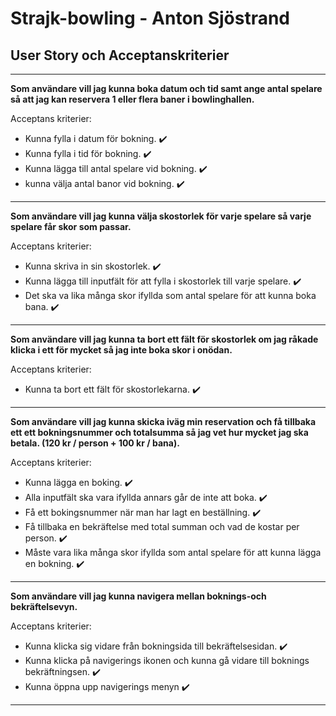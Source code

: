 # Strajk-bowling - Anton Sjöstrand

## User Story och Acceptanskriterier

_________________
**Som användare vill jag kunna boka datum och tid samt ange antal spelare så att jag kan reservera 1 eller flera baner i bowlinghallen.**

Acceptans kriterier: 
- Kunna fylla i datum för bokning. :heavy_check_mark:
- Kunna fylla i tid för bokning. :heavy_check_mark:
- Kunna lägga till antal spelare vid bokning. :heavy_check_mark:
- kunna välja antal banor vid bokning. :heavy_check_mark:
_________________
**Som användare vill jag kunna välja skostorlek för varje spelare så varje spelare får skor som passar.**

Acceptans kriterier:
- Kunna skriva in sin skostorlek. :heavy_check_mark:
- Kunna lägga till inputfält för att fylla i skostorlek till varje spelare.  :heavy_check_mark:
- Det ska va lika många skor ifyllda som antal spelare för att kunna boka bana. :heavy_check_mark:
_________________
**Som användare vill jag kunna ta bort ett fält för skostorlek om jag råkade klicka i ett för mycket så jag inte boka skor i onödan.**

Acceptans kriterier:
- Kunna ta bort ett fält för skostorlekarna. :heavy_check_mark:
_________________
**Som användare vill jag kunna skicka iväg min reservation och få tillbaka ett ett bokningsnummer och totalsumma så jag vet hur mycket jag ska betala. (120 kr / person + 100 kr / bana).**

Acceptans kriterier:
- Kunna lägga en boking. :heavy_check_mark:
- Alla inputfält ska vara ifyllda annars går de inte att boka. :heavy_check_mark:
- Få ett bokingsnummer när man har lagt en beställning. :heavy_check_mark:
- Få tillbaka en bekräftelse med total summan och vad de kostar per person. :heavy_check_mark:
- Måste vara lika många skor ifyllda som antal spelare för att kunna lägga en bokning. :heavy_check_mark:
_________________
**Som användare vill jag kunna navigera mellan boknings-och bekräftelsevyn.**

Acceptans kriterier: 
- Kunna klicka sig vidare från bokningsida till bekräftelsesidan. :heavy_check_mark:
- Kunna klicka på navigerings ikonen och kunna gå vidare till boknings bekräftningsen. :heavy_check_mark:
- Kunna öppna upp navigerings menyn :heavy_check_mark:
_________________











